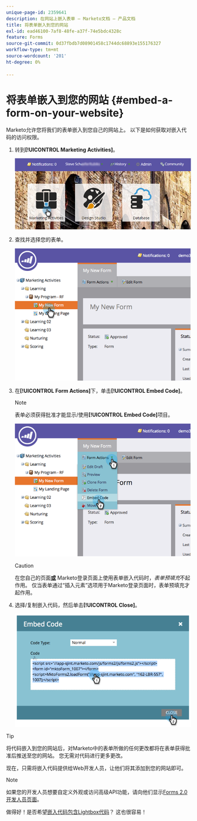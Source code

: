 ```yaml
---
unique-page-id: 2359641
description: 在网站上嵌入表单 — Marketo文档 — 产品文档
title: 将表单嵌入到您的网站
exl-id: ead46100-7af8-48fe-a37f-74e5bdc4328c
feature: Forms
source-git-commit: 0d37fbdb7d08901458c1744dc68893e155176327
workflow-type: tm+mt
source-wordcount: '201'
ht-degree: 0%

---
```


# 将表单嵌入到您的网站 {#embed-a-form-on-your-website}

Marketo允许您将我们的表单嵌入到您自己的网站上。 以下是如何获取对嵌入代码的访问权限。

1. 转到&#x200B;**[!UICONTROL Marketing Activities]**。

   ![](assets/login-marketing-activities-4.png)

1. 查找并选择您的表单。

   ![](assets/image2014-9-15-12-3a12-3a14.png)

1. 在&#x200B;**[!UICONTROL Form Actions]**&#x200B;下，单击&#x200B;**[!UICONTROL Embed Code]**。

   >[!NOTE]
   >
   >表单必须获得批准才能显示/使用&#x200B;**[!UICONTROL Embed Code]**&#x200B;项目。

   ![](assets/image2014-9-15-12-3a12-3a20.png)

   >[!CAUTION]
   >
   >在您自己的页面&#x200B;**[或](/help/marketo/product-docs/administration/settings/edit-landing-page-settings.md)** Marketo登录页面上使用表单嵌入代码时，_表单预填充_&#x200B;不起作用。 仅当表单通过“插入元素”选项用于Marketo登录页面时，表单预填充才起作用。

1. 选择/复制嵌入代码，然后单击&#x200B;**[!UICONTROL Close]**。

   ![](assets/image2014-9-15-12-3a12-3a31.png)

>[!TIP]
>
>将代码嵌入到您的网站后，对Marketo中的表单所做的任何更改都将在表单获得批准后推送至您的网站。 您无需对代码进行更多更改。

现在，只需将嵌入代码提供给Web开发人员，让他们将其添加到您的网站即可。

>[!NOTE]
>
>如果您的开发人员想要自定义外观或访问高级API功能，请向他们显示[Forms 2.0开发人员页面](https://experienceleague.adobe.com/zh-hans/docs/marketo-developer/marketo/javascriptapi/forms-api-reference)。

做得好！是否希望[嵌入代码包含Lightbox代码](/help/marketo/product-docs/demand-generation/forms/form-actions/use-a-form-in-a-lightbox.md)？ 这也很容易！
